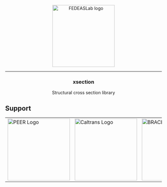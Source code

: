 
<p align="center">
  <a href="https://gallery.stairlab.io/">
    <img src="https://veux.io/_static/images/content_images/fedeas.png" alt="FEDEASLab logo" width="200" >
  </a>
</p>

<hr>

<h3 align="center">xsection</h3>


<p align="center">
  Structural cross section library
  <br>
  <!-- <a href="https://xsection.github.io/"><strong>Documentation »</strong></a> -->
</p>




## Support

<table align="center">
<tr>

  <td>
    <a href="https://peer.berkeley.edu">
    <img src="https://raw.githubusercontent.com/claudioperez/sdof/master/docs/assets/peer-black-300.png"
         alt="PEER Logo" width="200"/>
    </a>
  </td>

  <td>
    <a href="https://dot.ca.gov/">
    <img src="https://raw.githubusercontent.com/claudioperez/sdof/master/docs/assets/Caltrans.svg.png"
         alt="Caltrans Logo" width="200"/>
    </a>
  </td>

  <td>
    <a href="https://peer.berkeley.edu">
    <img src="https://raw.githubusercontent.com/claudioperez/sdof/master/docs/assets/brace2_logo-new3_ungrouped.svg"
         alt="BRACE2 Logo" width="200"/>
    </a>
  </td>
 
 </tr>
</table>
